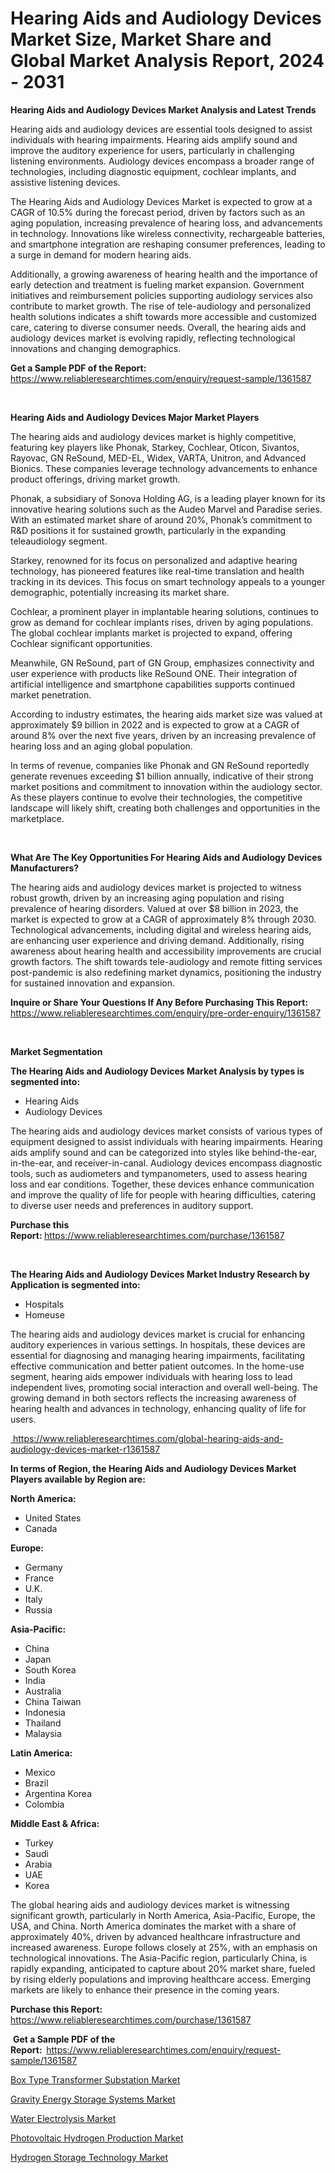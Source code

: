 <p><h1>Hearing Aids and Audiology Devices Market Size, Market Share and Global Market Analysis Report, 2024 - 2031</h1></p><p><strong>Hearing Aids and Audiology Devices Market Analysis and Latest Trends</strong></p>
<p><p>Hearing aids and audiology devices are essential tools designed to assist individuals with hearing impairments. Hearing aids amplify sound and improve the auditory experience for users, particularly in challenging listening environments. Audiology devices encompass a broader range of technologies, including diagnostic equipment, cochlear implants, and assistive listening devices.</p><p>The Hearing Aids and Audiology Devices Market is expected to grow at a CAGR of 10.5% during the forecast period, driven by factors such as an aging population, increasing prevalence of hearing loss, and advancements in technology. Innovations like wireless connectivity, rechargeable batteries, and smartphone integration are reshaping consumer preferences, leading to a surge in demand for modern hearing aids. </p><p>Additionally, a growing awareness of hearing health and the importance of early detection and treatment is fueling market expansion. Government initiatives and reimbursement policies supporting audiology services also contribute to market growth. The rise of tele-audiology and personalized health solutions indicates a shift towards more accessible and customized care, catering to diverse consumer needs. Overall, the hearing aids and audiology devices market is evolving rapidly, reflecting technological innovations and changing demographics.</p></p>
<p><strong>Get a Sample PDF of the Report:&nbsp;</strong> <a href="https://www.reliableresearchtimes.com/enquiry/request-sample/1361587?utm_campaign=1595&utm_medium=2&utm_source=Github&utm_content=ia&utm_term=29102024&utm_id=hearing-aids-and-audiology-devices">https://www.reliableresearchtimes.com/enquiry/request-sample/1361587</a></p>
<p>&nbsp;</p>
<p><strong>Hearing Aids and Audiology Devices Major Market Players</strong></p>
<p><p>The hearing aids and audiology devices market is highly competitive, featuring key players like Phonak, Starkey, Cochlear, Oticon, Sivantos, Rayovac, GN ReSound, MED-EL, Widex, VARTA, Unitron, and Advanced Bionics. These companies leverage technology advancements to enhance product offerings, driving market growth.</p><p>Phonak, a subsidiary of Sonova Holding AG, is a leading player known for its innovative hearing solutions such as the Audeo Marvel and Paradise series. With an estimated market share of around 20%, Phonak’s commitment to R&D positions it for sustained growth, particularly in the expanding teleaudiology segment.</p><p>Starkey, renowned for its focus on personalized and adaptive hearing technology, has pioneered features like real-time translation and health tracking in its devices. This focus on smart technology appeals to a younger demographic, potentially increasing its market share.</p><p>Cochlear, a prominent player in implantable hearing solutions, continues to grow as demand for cochlear implants rises, driven by aging populations. The global cochlear implants market is projected to expand, offering Cochlear significant opportunities.</p><p>Meanwhile, GN ReSound, part of GN Group, emphasizes connectivity and user experience with products like ReSound ONE. Their integration of artificial intelligence and smartphone capabilities supports continued market penetration.</p><p>According to industry estimates, the hearing aids market size was valued at approximately $9 billion in 2022 and is expected to grow at a CAGR of around 8% over the next five years, driven by an increasing prevalence of hearing loss and an aging global population.</p><p>In terms of revenue, companies like Phonak and GN ReSound reportedly generate revenues exceeding $1 billion annually, indicative of their strong market positions and commitment to innovation within the audiology sector. As these players continue to evolve their technologies, the competitive landscape will likely shift, creating both challenges and opportunities in the marketplace.</p></p>
<p>&nbsp;</p>
<p><strong>What Are The Key Opportunities For Hearing Aids and Audiology Devices Manufacturers?</strong></p>
<p><p>The hearing aids and audiology devices market is projected to witness robust growth, driven by an increasing aging population and rising prevalence of hearing disorders. Valued at over $8 billion in 2023, the market is expected to grow at a CAGR of approximately 8% through 2030. Technological advancements, including digital and wireless hearing aids, are enhancing user experience and driving demand. Additionally, rising awareness about hearing health and accessibility improvements are crucial growth factors. The shift towards tele-audiology and remote fitting services post-pandemic is also redefining market dynamics, positioning the industry for sustained innovation and expansion.</p></p>
<p><strong>Inquire or Share Your Questions If Any Before Purchasing This Report:</strong> <a href="https://www.reliableresearchtimes.com/enquiry/pre-order-enquiry/1361587?utm_campaign=1595&utm_medium=2&utm_source=Github&utm_content=ia&utm_term=29102024&utm_id=hearing-aids-and-audiology-devices">https://www.reliableresearchtimes.com/enquiry/pre-order-enquiry/1361587</a></p>
<p>&nbsp;</p>
<p><strong>Market Segmentation</strong></p>
<p><strong>The Hearing Aids and Audiology Devices Market Analysis by types is segmented into:</strong></p>
<p><ul><li>Hearing Aids</li><li>Audiology Devices</li></ul></p>
<p><p>The hearing aids and audiology devices market consists of various types of equipment designed to assist individuals with hearing impairments. Hearing aids amplify sound and can be categorized into styles like behind-the-ear, in-the-ear, and receiver-in-canal. Audiology devices encompass diagnostic tools, such as audiometers and tympanometers, used to assess hearing loss and ear conditions. Together, these devices enhance communication and improve the quality of life for people with hearing difficulties, catering to diverse user needs and preferences in auditory support.</p></p>
<p><strong>Purchase this Report:&nbsp;</strong><a href="https://www.reliableresearchtimes.com/purchase/1361587?utm_campaign=1595&utm_medium=2&utm_source=Github&utm_content=ia&utm_term=29102024&utm_id=hearing-aids-and-audiology-devices">https://www.reliableresearchtimes.com/purchase/1361587</a></p>
<p>&nbsp;</p>
<p><strong>The Hearing Aids and Audiology Devices Market Industry Research by Application is segmented into:</strong></p>
<p><ul><li>Hospitals</li><li>Homeuse</li></ul></p>
<p><p>The hearing aids and audiology devices market is crucial for enhancing auditory experiences in various settings. In hospitals, these devices are essential for diagnosing and managing hearing impairments, facilitating effective communication and better patient outcomes. In the home-use segment, hearing aids empower individuals with hearing loss to lead independent lives, promoting social interaction and overall well-being. The growing demand in both sectors reflects the increasing awareness of hearing health and advances in technology, enhancing quality of life for users.</p></p>
<p><a href="https://www.reliableresearchtimes.com/global-hearing-aids-and-audiology-devices-market-r1361587?utm_campaign=1595&utm_medium=2&utm_source=Github&utm_content=ia&utm_term=29102024&utm_id=hearing-aids-and-audiology-devices">&nbsp;https://www.reliableresearchtimes.com/global-hearing-aids-and-audiology-devices-market-r1361587</a></p>
<p><strong>In terms of Region, the Hearing Aids and Audiology Devices Market Players available by Region are:</strong></p>
<p>
    <p> <strong> North America: </strong>
        <ul>
            <li>United States</li>
            <li>Canada</li>
        </ul>
        </p> 
    <p> <strong> Europe: </strong>
        <ul>
            <li>Germany</li>
            <li>France</li>
            <li>U.K.</li>
            <li>Italy</li>
            <li>Russia</li>
        </ul>
        </p> 
    <p> <strong> Asia-Pacific: </strong>
        <ul>
            <li>China</li>
            <li>Japan</li>
            <li>South Korea</li>
            <li>India</li>
            <li>Australia</li>
            <li>China Taiwan</li>
            <li>Indonesia</li>
            <li>Thailand</li>
            <li>Malaysia</li>
        </ul>
        </p> 
    <p> <strong> Latin America: </strong>
        <ul>
            <li>Mexico</li>
            <li>Brazil</li>
            <li>Argentina Korea</li>
            <li>Colombia</li>
        </ul>
        </p> 
    <p> <strong> Middle East & Africa: </strong>
        <ul>
            <li>Turkey</li>
            <li>Saudi</li>
            <li>Arabia</li>
            <li>UAE</li>
            <li>Korea</li>
        </ul>
    </p>
    </p>
<p><p>The global hearing aids and audiology devices market is witnessing significant growth, particularly in North America, Asia-Pacific, Europe, the USA, and China. North America dominates the market with a share of approximately 40%, driven by advanced healthcare infrastructure and increased awareness. Europe follows closely at 25%, with an emphasis on technological innovations. The Asia-Pacific region, particularly China, is rapidly expanding, anticipated to capture about 20% market share, fueled by rising elderly populations and improving healthcare access. Emerging markets are likely to enhance their presence in the coming years.</p></p>
<p><strong>Purchase this Report: </strong><a href="https://www.reliableresearchtimes.com/purchase/1361587?utm_campaign=1595&utm_medium=2&utm_source=Github&utm_content=ia&utm_term=29102024&utm_id=hearing-aids-and-audiology-devices">https://www.reliableresearchtimes.com/purchase/1361587</a></p>
<p>&nbsp;<strong>Get a Sample PDF of the Report:&nbsp;&nbsp;</strong><a href="https://www.reliableresearchtimes.com/enquiry/request-sample/1361587?utm_campaign=1595&utm_medium=2&utm_source=Github&utm_content=ia&utm_term=29102024&utm_id=hearing-aids-and-audiology-devices">https://www.reliableresearchtimes.com/enquiry/request-sample/1361587</a></p>
<p><strong></strong></p>
<p><p><a href="https://www.linkedin.com/pulse/box-type-transformer-substation-market-trends-strategic-insights-a3jme?utm_campaign=1595&utm_medium=2&utm_source=Github&utm_content=ia&utm_term=29102024&utm_id=hearing-aids-and-audiology-devices">Box Type Transformer Substation Market</a></p><p><a href="https://www.linkedin.com/pulse/gravity-energy-storage-systems-market-investigation-2syye?utm_campaign=1595&utm_medium=2&utm_source=Github&utm_content=ia&utm_term=29102024&utm_id=hearing-aids-and-audiology-devices">Gravity Energy Storage Systems Market</a></p><p><a href="https://www.linkedin.com/pulse/navigating-global-water-electrolysis-market-landscape-trends-m7dqe?utm_campaign=1595&utm_medium=2&utm_source=Github&utm_content=ia&utm_term=29102024&utm_id=hearing-aids-and-audiology-devices">Water Electrolysis Market</a></p><p><a href="https://www.linkedin.com/pulse/global-photovoltaic-hydrogen-production-market-share-ix8ne?utm_campaign=1595&utm_medium=2&utm_source=Github&utm_content=ia&utm_term=29102024&utm_id=hearing-aids-and-audiology-devices">Photovoltaic Hydrogen Production Market</a></p><p><a href="https://www.linkedin.com/pulse/global-hydrogen-storage-technology-market-opportunities-forecast-xxbqe?utm_campaign=1595&utm_medium=2&utm_source=Github&utm_content=ia&utm_term=29102024&utm_id=hearing-aids-and-audiology-devices">Hydrogen Storage Technology Market</a></p></p>